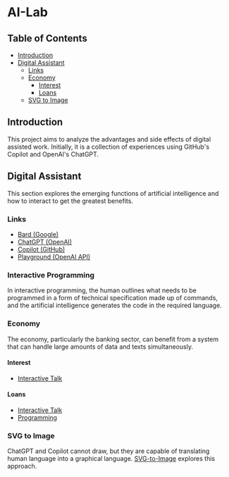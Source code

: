 # AI-Lab

## Table of Contents

- [Introduction](#introduction)
- [Digital Assistant](#digital-assistant)
  - [Links](#links)
  - [Economy](#economy)
    - [Interest](#interest)
    - [Loans](#loans)
  - [SVG to Image](#svg-to-image)

## Introduction

This project aims to analyze the advantages and side effects of digital assisted work. 
Initially, it is a collection of experiences using GitHub's Copilot and OpenAI's ChatGPT.

## Digital Assistant

This section explores the emerging functions of artificial intelligence and how to interact 
to get the greatest benefits.

### Links

- [Bard (Google)](https://bard.google.com/)
- [ChatGPT (OpenAI)](https://chat.openai.com)
- [Copilot (GitHub)](https://copilot.github.com/)
- [Playground (OpenAI API)](https://platform.openai.com/playground)

### Interactive Programming

In interactive programming, the human outlines what needs to be programmed in a form of technical specification 
made up of commands, and the artificial intelligence generates the code in the required language.

### Economy

The economy, particularly the banking sector, can benefit from a system that can handle 
large amounts of data and texts simultaneously.

#### Interest

- [Interactive Talk](emerging-functions/economy/interest/interest.md)

#### Loans

- [Interactive Talk](emerging-functions/economy/loan/loan.md)
- [Programming](emerging-functions/economy/loan/loan_amortization.md)

### SVG to Image

ChatGPT and Copilot cannot draw, but they are capable of translating human language into a graphical language. 
[SVG-to-Image](svg-to-image/README.md) explores this approach.
